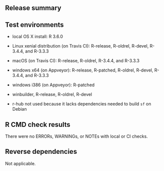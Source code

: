 ## Release summary


## Test environments
* local OS X install: R 3.6.0
* Linux xenial distribution (on Travis CI): R-release, R-oldrel, R-devel, R-3.4.4, and R-3.3.3
* macOS (on Travis CI): R-release, R-oldrel, R-3.4.4, and R-3.3.3
* windows x64 (on Appveyor): R-release, R-patched, R-oldrel, R-devel, R-3.4.4, and R-3.3.3
* windows i386 (on Appveyor): R-patched
* winbuilder, R-release, R-oldrel, R-devel

* r-hub not used because it lacks dependencies needed to build `sf` on Debian

## R CMD check results
There were no ERRORs, WARNINGs, or NOTEs with local or CI checks.

## Reverse dependencies
Not applicable.
